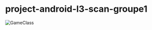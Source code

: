 # project-android-l3-scan-groupe1


![GameClass](https://user-images.githubusercontent.com/45289975/112641459-b6c0b380-8e42-11eb-8628-61a1db4eeca5.png)
